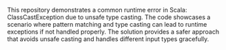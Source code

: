 This repository demonstrates a common runtime error in Scala: ClassCastException due to unsafe type casting. The code showcases a scenario where pattern matching and type casting can lead to runtime exceptions if not handled properly. The solution provides a safer approach that avoids unsafe casting and handles different input types gracefully.
